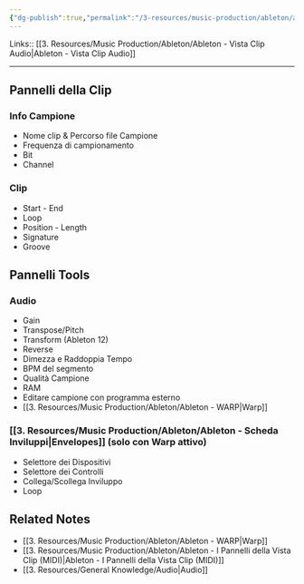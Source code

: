 ```yaml
---
{"dg-publish":true,"permalink":"/3-resources/music-production/ableton/ableton-i-pannelli-della-vista-clip-audio/","tags":["note"]}
---
```


Links:: [[3. Resources/Music Production/Ableton/Ableton - Vista Clip Audio\|Ableton - Vista Clip Audio]]

---

## Pannelli della Clip

### Info Campione

- Nome clip & Percorso file Campione
- Frequenza di campionamento
- Bit
- Channel

### Clip

- Start - End
- Loop
- Position - Length
- Signature
- Groove

## Pannelli Tools
### Audio

- Gain
- Transpose/Pitch
- Transform (Ableton 12)
- Reverse
- Dimezza e Raddoppia Tempo
- BPM del segmento 
- Qualità Campione
- RAM
- Editare campione con programma esterno
- [[3. Resources/Music Production/Ableton/Ableton - WARP\|Warp]]

### [[3. Resources/Music Production/Ableton/Ableton - Scheda Inviluppi\|Envelopes]] (solo con Warp attivo)

- Selettore dei Dispositivi 
- Selettore dei Controlli
- Collega/Scollega Inviluppo 
- Loop



## Related Notes

- [[3. Resources/Music Production/Ableton/Ableton - WARP\|Warp]]
- [[3. Resources/Music Production/Ableton/Ableton - I Pannelli della Vista Clip (MIDI)\|Ableton - I Pannelli della Vista Clip (MIDI)]]
- [[3. Resources/General Knowledge/Audio\|Audio]]


